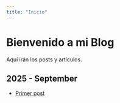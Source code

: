 ```yaml
---
title: "Inicio"
---
```


# Bienvenido a mi Blog

Aquí irán los posts y artículos.


## 2025 - September

- [Primer post](/posts/primer-post/)

